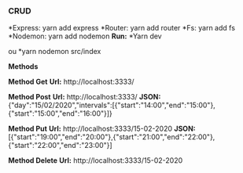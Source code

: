### CRUD

*Express: yarn add express
*Router: yarn add router
*Fs: yarn add fs
*Nodemon: yarn add nodemon
**Run:**
*Yarn dev 
  
  ou
*yarn nodemon src/index

**Methods**

**Method Get**
**Url:** http://localhost:3333/

**Method Post**
**Url:** http://localhost:3333/
**JSON:** {"day":"15/02/2020","intervals":[{"start":"14:00","end":"15:00"},{"start":"15:00","end":"16:00"}]}

**Method Put**
**Url:** http://localhost:3333/15-02-2020
**JSON:** [{"start":"19:00","end":"20:00"},{"start":"21:00","end":"22:00"},{"start":"22:00","end":"23:00"}]


**Method Delete**
**Url:** http://localhost:3333/15-02-2020
